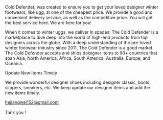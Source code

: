 Cold Defender, was created to ensure you to get your loved designer winter footwears, like ugg, at one of the cheapest price. We provide a good and convenient delivery service, as well as the competitive price. You will get the best service here. We are here for you!

When it comes to winter uggs, we deliver in spades! The Cold Defender is a marketplace to dive deep into the world of high-end products from top designers across the globe. With a deep understanding of the pre-loved winter footwear industry since 2011, The Cold Defender is a good market. The Cold Defender accepts and ships deisigner items to 90+ countries that span Asia, North America, Africa, South America, Australia, Europe, and Oceania.

Update New Items Timely

We provide wonderful designer shoes including designer classic, boots, slippers, sneakers, etc. We keep update our designer items and add the new items timely.


hejiangwei152@gmail.com

Tank you！
